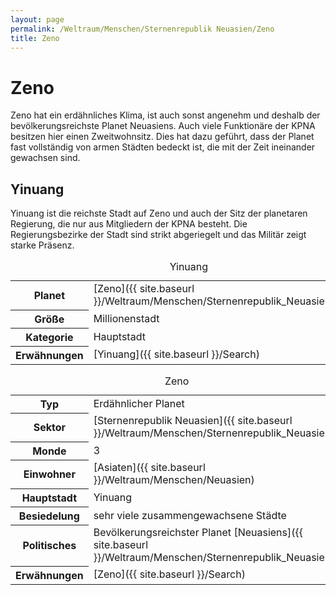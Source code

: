 ```yaml
---
layout: page
permalink: /Weltraum/Menschen/Sternenrepublik Neuasien/Zeno
title: Zeno
---
```



# Zeno


Zeno hat ein erdähnliches Klima, ist auch sonst angenehm und deshalb der bevölkerungsreichste Planet Neuasiens. Auch viele Funktionäre der KPNA besitzen hier einen Zweitwohnsitz. Dies hat dazu geführt, dass der Planet fast vollständig von armen Städten bedeckt ist, die mit der Zeit ineinander gewachsen sind.

## Yinuang

Yinuang ist die reichste Stadt auf Zeno und auch der Sitz der planetaren Regierung, die nur aus Mitgliedern der KPNA besteht. Die Regierungsbezirke der Stadt sind strikt abgeriegelt und das Militär zeigt starke Präsenz.

<table data-type="stadt">
<caption>Yinuang</caption>
<tbody>
<tr><th>Planet</th><td>[Zeno]({{ site.baseurl }}/Weltraum/Menschen/Sternenrepublik_Neuasien/Zeno)</td></tr>
<tr><th>Größe</th><td>Millionenstadt</td></tr>
<tr><th>Kategorie</th><td>Hauptstadt</td></tr>
<tr><th>Erwähnungen</th><td>[Yinuang]({{ site.baseurl }}/Search)</td></tr>
</tbody>
</table>

<aside>
<table data-type="planet">
<caption>Zeno</caption>
<tbody>
<tr><th>Typ</th><td>Erdähnlicher Planet</td></tr>
<tr><th>Sektor</th><td>[Sternenrepublik Neuasien]({{ site.baseurl }}/Weltraum/Menschen/Sternenrepublik_Neuasien/)</td></tr>
<tr><th>Monde</th><td>3</td></tr>
<tr><th>Einwohner</th><td>[Asiaten]({{ site.baseurl }}/Weltraum/Menschen/Neuasien)</td></tr>
<tr><th>Hauptstadt</th><td>Yinuang</td></tr>
<tr><th>Besiedelung</th><td>sehr viele zusammengewachsene Städte</td></tr>
<tr><th>Politisches</th><td>Bevölkerungsreichster Planet [Neuasiens]({{ site.baseurl }}/Weltraum/Menschen/Sternenrepublik_Neuasien/)</td></tr>
<tr><th>Erwähnungen</th><td>[Zeno]({{ site.baseurl }}/Search)</td></tr>
</tbody>
</table>

</aside>

